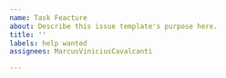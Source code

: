 ```yaml
---
name: Task Feacture
about: Describe this issue template's purpose here.
title: ''
labels: help wanted
assignees: MarcusViniciusCavalcanti

---
```



